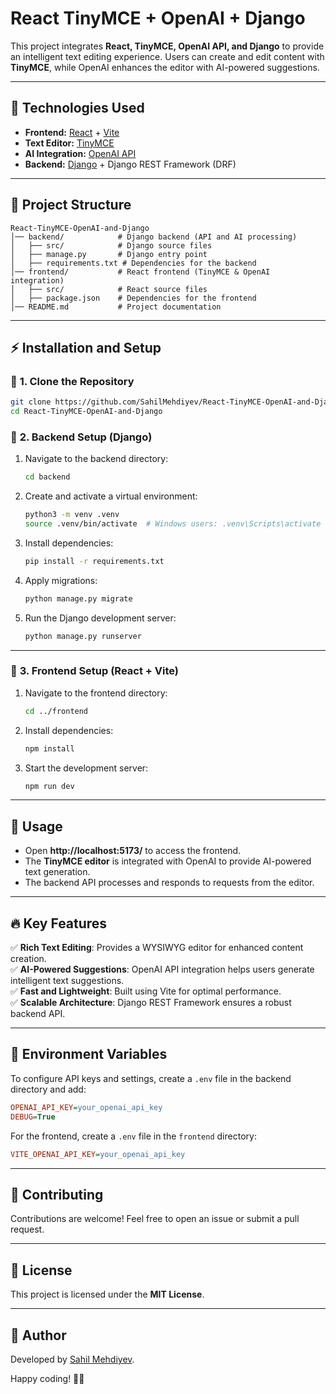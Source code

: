# **React TinyMCE + OpenAI + Django**

This project integrates **React, TinyMCE, OpenAI API, and Django** to provide an intelligent text editing experience. Users can create and edit content with **TinyMCE**, while OpenAI enhances the editor with AI-powered suggestions.

---

## 🚀 **Technologies Used**
- **Frontend:** [React](https://react.dev/) + [Vite](https://vitejs.dev/)
- **Text Editor:** [TinyMCE](https://www.tiny.cloud/)
- **AI Integration:** [OpenAI API](https://openai.com/)
- **Backend:** [Django](https://www.djangoproject.com/) + Django REST Framework (DRF)

---

## 📂 **Project Structure**
```
React-TinyMCE-OpenAI-and-Django
│── backend/            # Django backend (API and AI processing)
│   ├── src/            # Django source files
│   ├── manage.py       # Django entry point
│   ├── requirements.txt # Dependencies for the backend
│── frontend/           # React frontend (TinyMCE & OpenAI integration)
│   ├── src/            # React source files
│   ├── package.json    # Dependencies for the frontend
│── README.md           # Project documentation
```

---

## ⚡ **Installation and Setup**

### 🔹 **1. Clone the Repository**
```bash
git clone https://github.com/SahilMehdiyev/React-TinyMCE-OpenAI-and-Django.git
cd React-TinyMCE-OpenAI-and-Django
```

### 🔹 **2. Backend Setup (Django)**
1. Navigate to the backend directory:
   ```bash
   cd backend
   ```
2. Create and activate a virtual environment:
   ```bash
   python3 -m venv .venv
   source .venv/bin/activate  # Windows users: .venv\Scripts\activate
   ```
3. Install dependencies:
   ```bash
   pip install -r requirements.txt
   ```
4. Apply migrations:
   ```bash
   python manage.py migrate
   ```
5. Run the Django development server:
   ```bash
   python manage.py runserver
   ```
   
---

### 🔹 **3. Frontend Setup (React + Vite)**
1. Navigate to the frontend directory:
   ```bash
   cd ../frontend
   ```
2. Install dependencies:
   ```bash
   npm install
   ```
3. Start the development server:
   ```bash
   npm run dev
   ```

---

## 🎯 **Usage**
- Open **http://localhost:5173/** to access the frontend.
- The **TinyMCE editor** is integrated with OpenAI to provide AI-powered text generation.
- The backend API processes and responds to requests from the editor.

---

## 🔥 **Key Features**
✅ **Rich Text Editing**: Provides a WYSIWYG editor for enhanced content creation.  
✅ **AI-Powered Suggestions**: OpenAI API integration helps users generate intelligent text suggestions.  
✅ **Fast and Lightweight**: Built using Vite for optimal performance.  
✅ **Scalable Architecture**: Django REST Framework ensures a robust backend API.  

---

## 📜 **Environment Variables**
To configure API keys and settings, create a `.env` file in the backend directory and add:
```ini
OPENAI_API_KEY=your_openai_api_key
DEBUG=True
```

For the frontend, create a `.env` file in the `frontend` directory:
```ini
VITE_OPENAI_API_KEY=your_openai_api_key
```

---

## 🚀 **Contributing**
Contributions are welcome! Feel free to open an issue or submit a pull request.

---

## 📄 **License**
This project is licensed under the **MIT License**.

---

## 🎉 **Author**
Developed by [Sahil Mehdiyev](https://github.com/SahilMehdiyev).  

Happy coding! 🚀✨

